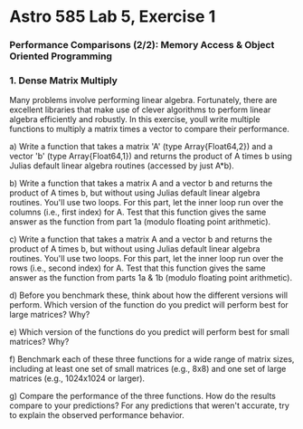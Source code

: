 # Astro 585 Lab 5, Exercise 1

### Performance Comparisons (2/2):  Memory Access & Object Oriented Programming

### 1.  Dense Matrix Multiply
Many problems involve performing linear algebra.  Fortunately, there are excellent libraries that make use of clever algorithms to perform linear algebra efficiently and robustly.  In this exercise, youll write multiple functions to multiply a matrix times a vector to compare their performance.  

a)  Write a function that takes a matrix 'A' (type Array{Float64,2}) and a vector 'b' (type Array{Float64,1}) and returns the product of A times b using Julias default linear algebra routines (accessed by just A*b). 

b) Write a function that takes a matrix A and a vector b and returns the product of A times b, but without using Julias default linear algebra routines.  You'll use two loops.  For this part, let the inner loop run over the columns (i.e., first index) for A.  Test that this function gives the same answer as the function from part 1a (modulo floating point arithmetic).

c) Write a function that takes a matrix A and a vector b and returns the product of A times b, but without using Julias default linear algebra routines.  You'll use two loops.  For this part, let the inner loop run over the rows (i.e., second index) for A.  Test that this function gives the same answer as the function from parts 1a & 1b (modulo floating point arithmetic).

d) Before you benchmark these, think about how the different versions will perform.  Which version of the function do you predict will perform best for large matrices?  Why?  

e) Which version of the functions do you predict will perform best for small matrices?  Why?

f)  Benchmark each of these three functions for a wide range of matrix sizes, including at least one set of small matrices (e.g., 8x8) and one set of large matrices (e.g., 1024x1024 or larger).   

g) Compare the performance of the three functions.  How do the results compare to your predictions?  For any predictions that weren't accurate, try to explain the observed performance behavior.  


